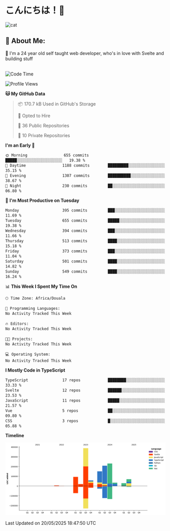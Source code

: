 

# こんにちは！🙂  
![cat](https://github.com/michaelnji/michaelnji/assets/73862378/606e99e9-2c18-4853-8722-991e4af8eae6)

## 💫 About Me:
🙂 I'm a 24 year old self taught web developer, who's in love with Svelte and building stuff <br><br>

<!--START_SECTION:waka-->
![Code Time](http://img.shields.io/badge/Code%20Time-1%2C211%20hrs%2034%20mins-blue)

![Profile Views](http://img.shields.io/badge/Profile%20Views-0-blue)

**🐱 My GitHub Data** 

> 📦 170.7 kB Used in GitHub's Storage 
 > 
> 💼 Opted to Hire
 > 
> 📜 36 Public Repositories 
 > 
> 🔑 10 Private Repositories 
 > 
**I'm an Early 🐤** 

```text
🌞 Morning                655 commits         █████░░░░░░░░░░░░░░░░░░░░   19.38 % 
🌆 Daytime                1188 commits        █████████░░░░░░░░░░░░░░░░   35.15 % 
🌃 Evening                1307 commits        ██████████░░░░░░░░░░░░░░░   38.67 % 
🌙 Night                  230 commits         ██░░░░░░░░░░░░░░░░░░░░░░░   06.80 % 
```
📅 **I'm Most Productive on Tuesday** 

```text
Monday                   395 commits         ███░░░░░░░░░░░░░░░░░░░░░░   11.69 % 
Tuesday                  655 commits         █████░░░░░░░░░░░░░░░░░░░░   19.38 % 
Wednesday                394 commits         ███░░░░░░░░░░░░░░░░░░░░░░   11.66 % 
Thursday                 513 commits         ████░░░░░░░░░░░░░░░░░░░░░   15.18 % 
Friday                   373 commits         ███░░░░░░░░░░░░░░░░░░░░░░   11.04 % 
Saturday                 501 commits         ████░░░░░░░░░░░░░░░░░░░░░   14.82 % 
Sunday                   549 commits         ████░░░░░░░░░░░░░░░░░░░░░   16.24 % 
```


📊 **This Week I Spent My Time On** 

```text
🕑︎ Time Zone: Africa/Douala

💬 Programming Languages: 
No Activity Tracked This Week

🔥 Editors: 
No Activity Tracked This Week

🐱‍💻 Projects: 
No Activity Tracked This Week

💻 Operating System: 
No Activity Tracked This Week
```

**I Mostly Code in TypeScript** 

```text
TypeScript               17 repos            ████████░░░░░░░░░░░░░░░░░   33.33 % 
Svelte                   12 repos            ██████░░░░░░░░░░░░░░░░░░░   23.53 % 
JavaScript               11 repos            █████░░░░░░░░░░░░░░░░░░░░   21.57 % 
Vue                      5 repos             ██░░░░░░░░░░░░░░░░░░░░░░░   09.80 % 
CSS                      3 repos             █░░░░░░░░░░░░░░░░░░░░░░░░   05.88 % 
```



**Timeline**

![Lines of Code chart](https://raw.githubusercontent.com/michaelnji/michaelnji/main/assets/bar_graph.png)


 Last Updated on 20/05/2025 18:47:50 UTC
<!--END_SECTION:waka-->
